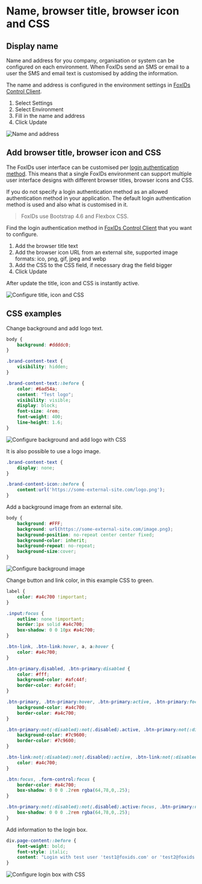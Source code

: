 # Name, browser title, browser icon and CSS

## Display name

Name and address for you company, organisation or system can be configured on each environment. When FoxIDs send an SMS or email to a user the SMS and email text is customised by adding the information.

The name and address is configured in the environment settings in [FoxIDs Control Client](control.md#foxids-control-client).

1. Select Settings
2. Select Environment
3. Fill in the name and address
4. Click Update

![Name and address](images/configure-env-name-address.png)


## Add browser title, browser icon and CSS

The FoxIDs user interface can be customised per [login authentication method](login). This means that a single FoxIDs environment can support multiple user interface designs with different browser titles, browser icons and CSS.

If you do not specify a login authentication method as an allowed authentication method in your application. The default login authentication method is used and also what is customised in it.

> FoxIDs use Bootstrap 4.6 and Flexbox CSS.

Find the login authentication method in [FoxIDs Control Client](control.md#foxids-control-client) that you want to configure.

1. Add the browser title text
2. Add the browser icon URL from an external site, supported image formats: ico, png, gif, jpeg and webp
3. Add the CSS to the CSS field, if necessary drag the field bigger
4. Click Update

After update the title, icon and CSS is instantly active.

![Configure title, icon and CSS](images/configure-login-title-icon-css.png)

## CSS examples

Change background and add logo text. 

```CSS
body {
    background: #ddddc0;
}

.brand-content-text {
    visibility: hidden;
}

.brand-content-text::before {
    color: #6ad54a;
    content: "Test logo";
    visibility: visible;
    display: block;
    font-size: 4rem;
    font-weight: 400;
    line-height: 1.6;
}
```

![Configure background and add logo with CSS](images/configure-login-css-backbround-logo.png)    

It is also possible to use a logo image.

```CSS
.brand-content-text {
    display: none;
}

.brand-content-icon::before {
    content:url('https://some-external-site.com/logo.png');
}
```

Add a background image from an external site.

```CSS
body {
    background: #FFF;
    background: url(https://some-external-site.com/image.png);
    background-position: no-repeat center center fixed;
    background-color: inherit;
    background-repeat: no-repeat;
    background-size:cover;
}
```

![Configure background image](images/configure-login-css-backbround-image.png)   

Change button and link color, in this example CSS to green.

```CSS
label {
    color: #a4c700 !important;
}

.input:focus {
    outline: none !important;
    border:1px solid #a4c700;
    box-shadow: 0 0 10px #a4c700;
}

.btn-link, .btn-link:hover, a, a:hover {
    color: #a4c700;
}

.btn-primary.disabled, .btn-primary:disabled {
    color: #fff;
    background-color: #afc44f;
    border-color: #afc44f;
}

.btn-primary, .btn-primary:hover, .btn-primary:active, .btn-primary:focus, .btn-primary:active {
    background-color: #a4c700;
    border-color: #a4c700;
}

.btn-primary:not(:disabled):not(.disabled).active, .btn-primary:not(:disabled):not(.disabled):active, .show>.btn-primary.dropdown-toggle {
    background-color: #7c9600;
    border-color: #7c9600;
}

.btn-link:not(:disabled):not(.disabled):active, .btn-link:not(:disabled):not(.disabled).active, .show>.btn-link.dropdown-toggle {
    color: #a4c700;
}

.btn:focus, .form-control:focus {
    border-color: #a4c700;
    box-shadow: 0 0 0 .2rem rgba(64,78,0,.25);
}

.btn-primary:not(:disabled):not(.disabled).active:focus, .btn-primary:not(:disabled):not(.disabled):active:focus, .show>.btn-primary.dropdown-toggle:focus {
    box-shadow: 0 0 0 .2rem rgba(64,78,0,.25);
}
```

Add information to the login box.

```CSS
div.page-content::before {
    font-weight: bold;
    font-style: italic;
    content: "Login with test user 'test1@foxids.com' or 'test2@foxids.com' and password 'TestAccess!'";
}
```


![Configure login box with CSS](images/configure-login-css-sample-test.png)